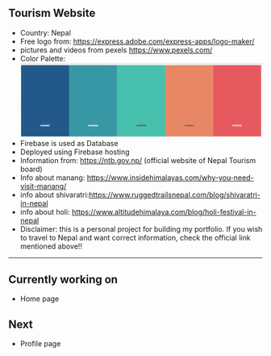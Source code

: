 ## Tourism Website
- Country: Nepal
- Free logo from: https://express.adobe.com/express-apps/logo-maker/
- pictures and videos from pexels https://www.pexels.com/
- Color Palette: ![color palette](./src/Components/store/colorPalette.png)
- Firebase is used as Database
- Deployed using Firebase hosting
- Information from: https://ntb.gov.np/
(official website of Nepal Tourism board)
- Info about manang: https://www.insidehimalayas.com/why-you-need-visit-manang/
- info about shivaratri:https://www.ruggedtrailsnepal.com/blog/shivaratri-in-nepal
- info about holi: https://www.altitudehimalaya.com/blog/holi-festival-in-nepal
- Disclaimer: this is a personal project for building my portfolio. If you wish to travel to Nepal and want correct information, check the official link mentioned above!!
----------------------------
## Currently working on
- Home page
## Next 
- Profile page
